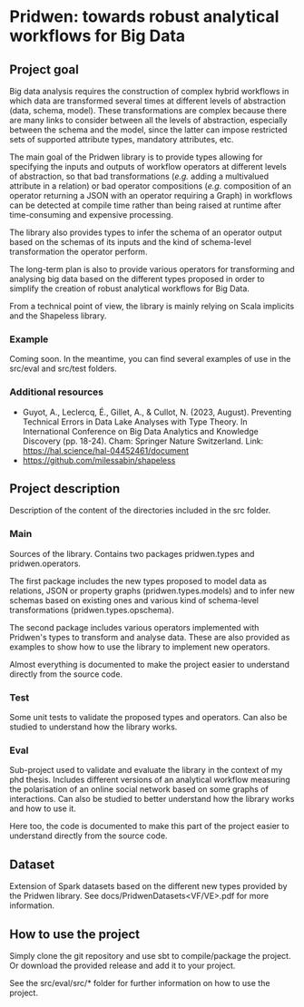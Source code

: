 # Pridwen: towards robust analytical workflows for Big Data

## Project goal

Big data analysis requires the construction of complex hybrid workflows in which data are transformed several times at different levels of abstraction (data, schema, model). These transformations are complex because there are many links to consider between all the levels of abstraction, especially between the schema and the model, since the latter can impose restricted sets of supported attribute types, mandatory attributes, etc. 

The main goal of the Pridwen library is to provide types allowing for specifying the inputs and outputs of workflow operators at different levels of abstraction, so that bad transformations (*e.g.* adding a multivalued attribute in a relation) or bad operator compositions (*e.g.* composition of an operator returning a JSON with an operator requiring a Graph) in workflows can be detected at compile time rather than being raised at runtime after time-consuming and expensive processing.

The library also provides types to infer the schema of an operator output based on the schemas of its inputs and the kind of schema-level transformation the operator perform. 

The long-term plan is also to provide various operators for transforming and analysing big data based on the different types proposed in order to simplify the creation of robust analytical workflows for Big Data.

From a technical point of view, the library is mainly relying on Scala implicits and the Shapeless library.

### Example

Coming soon. In the meantime, you can find several examples of use in the src/eval and src/test folders.


### Additional resources
- Guyot, A., Leclercq, É., Gillet, A., & Cullot, N. (2023, August). Preventing Technical Errors in Data Lake Analyses with Type Theory. In International Conference on Big Data Analytics and Knowledge Discovery (pp. 18-24). Cham: Springer Nature Switzerland. Link: https://hal.science/hal-04452461/document
- https://github.com/milessabin/shapeless

## Project description

Description of the content of the directories included in the src folder.

### Main

Sources of the library. Contains two packages pridwen.types and pridwen.operators.

The first package includes the new types proposed to model data as relations, JSON or property graphs (pridwen.types.models) and to infer new schemas based on existing ones and various kind of schema-level transformations (pridwen.types.opschema).

The second package includes various operators implemented with Pridwen's types to transform and analyse data. These are also provided as examples to show how to use the library to implement new operators. 

Almost everything is documented to make the project easier to understand directly from the source code. 

### Test

Some unit tests to validate the proposed types and operators. Can also be studied to understand how the library works.

### Eval

Sub-project used to validate and evaluate the library in the context of my phd thesis. Includes different versions of an analytical workflow measuring the polarisation of an online social network based on some graphs of interactions. Can also be studied to better understand how the library works and how to use it.

Here too, the code is documented to make this part of the project easier to understand directly from the source code. 

## Dataset

Extension of Spark datasets based on the different new types provided by the Pridwen library. See docs/PridwenDatasets<VF/VE>.pdf for more information.

## How to use the project

Simply clone the git repository and use sbt to compile/package the project. Or download the provided release and add it to your project.

See the src/eval/src/* folder for further information on how to use the project.
